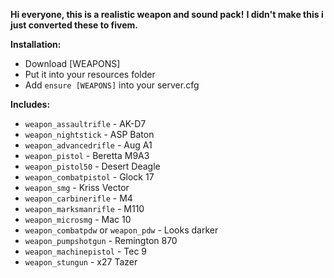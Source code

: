 **Hi everyone, this is a realistic weapon and sound pack!**
**I didn't make this i just converted these to fivem.**

**Installation:**
- Download [WEAPONS]
- Put it into your resources folder
- Add `ensure [WEAPONS]` into your server.cfg

**Includes:**
- `weapon_assaultrifle` - AK-D7
- `weapon_nightstick` - ASP Baton
- `weapon_advancedrifle` - Aug A1
- `weapon_pistol` - Beretta M9A3
- `weapon_pistol50` - Desert Deagle
- `weapon_combatpistol` - Glock 17
- `weapon_smg` - Kriss Vector
- `weapon_carbinerifle` - M4
- `weapon_marksmanrifle` - M110
- `weapon_microsmg` - Mac 10
- `weapon_combatpdw` or `weapon_pdw` - Looks darker
- `weapon_pumpshotgun` - Remington 870
- `weapon_machinepistol` - Tec 9
- `weapon_stungun` - x27 Tazer
